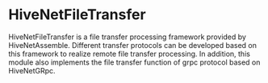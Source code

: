 # HiveNetFileTransfer

HiveNetFileTransfer is a file transfer processing framework provided by HiveNetAssemble. Different transfer protocols can be developed based on this framework to realize remote file transfer processing. In addition, this module also implements the file transfer function of grpc protocol based on HiveNetGRpc.
